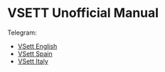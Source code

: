 # VSETT Unofficial Manual

Telegram:
- [VSett English](https://t.me/vsett_eu_us_ENGLISH_mods_hacks)
- [VSett Spain](https://t.me/vsettspain)
- [VSett Italy](https://t.me/vsett_italy)
